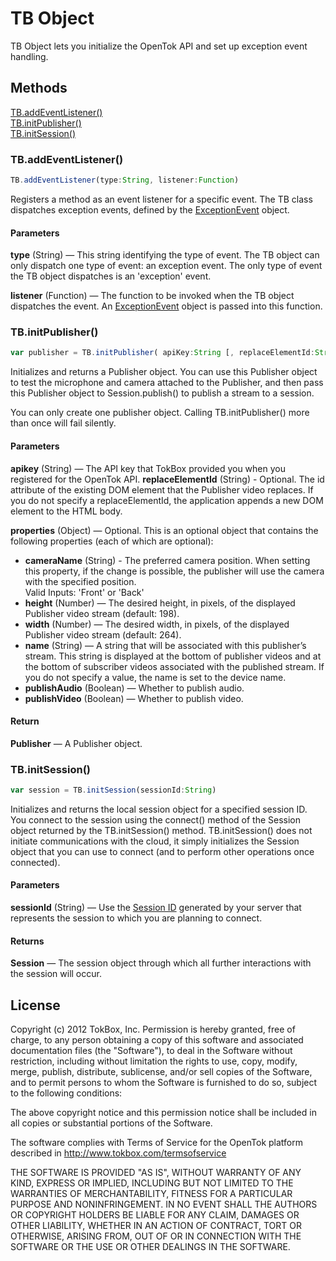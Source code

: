 # TB Object

TB Object lets you initialize the OpenTok API and set up exception event handling.

## Methods

[TB.addEventListener()](#addEventListener)<br>
[TB.initPublisher()](#initPublisher)<br>
[TB.initSession()](#initSession)



<a id="addEventListener"></a>
### TB.addEventListener()
```javascript
TB.addEventListener(type:String, listener:Function)
```

Registers a method as an event listener for a specific event. The TB class dispatches exception events, defined by the
[ExceptionEvent](ExceptionEvent.md) object.

#### Parameters

**type** (String) — This string identifying the type of event. The TB object can only dispatch one type of event: an exception event. The only
type of event the TB object dispatches is an 'exception' event.

**listener** (Function) — The function to be invoked when the TB object dispatches the event. An [ExceptionEvent](ExceptionEvent.md) object
is passed into this function.


<a id="initPublisher"></a>
### TB.initPublisher()

```javascript
var publisher = TB.initPublisher( apiKey:String [, replaceElementId:String] [, properties:Object] )
```

Initializes and returns a Publisher object. You can use this Publisher object to test the microphone and camera attached to the Publisher, and then pass this Publisher object to Session.publish() to publish a stream to a session.

You can only create one publisher object. Calling TB.initPublisher() more than once will fail silently.

#### Parameters

**apikey** (String) — The API key that TokBox provided you when you registered for the OpenTok API.
**replaceElementId** (String) - Optional. The id attribute of the existing DOM element that the Publisher video replaces. If you do not specify a replaceElementId, the application appends a new DOM element to the HTML body. 

**properties** (Object) — Optional. This is an optional object that contains the following properties (each of which are optional):

* **cameraName** (String) - The preferred camera position. When setting this property, if the change is possible, the publisher will use the camera with the specified position.  
Valid Inputs: 'Front' or 'Back'
* **height** (Number) — The desired height, in pixels, of the displayed Publisher video stream (default: 198). 
* **width** (Number) — The desired width, in pixels, of the displayed Publisher video stream (default: 264). 
* **name** (String) — A string that will be associated with this publisher’s stream. This string is displayed at the bottom of publisher videos and at the bottom of subscriber videos associated with the published stream. If you do not specify a value, the name is set to the device name.
* **publishAudio** (Boolean) — Whether to publish audio.
* **publishVideo** (Boolean) — Whether to publish video.


#### Return

**Publisher** — A Publisher object.


<a id="initSession"></a>
### TB.initSession()
```javascript
var session = TB.initSession(sessionId:String)
```

Initializes and returns the local session object for a specified session ID.  
You connect to the session using the connect() method of the Session object returned by the TB.initSession() method. TB.initSession() does not initiate communications with the cloud, it simply initializes the Session object that you can use to connect (and to perform other operations once connected).

#### Parameters

**sessionId** (String) — Use the [Session ID](http://www.tokbox.com/opentok/api/tools/js/documentation/overview/session_creation.html) generated by your server that represents the session to which you are planning to connect.

#### Returns

**Session** — The session object through which all further interactions with the session will occur.



## License

Copyright (c) 2012 TokBox, Inc.
Permission is hereby granted, free of charge, to any person obtaining a copy of
this software and associated documentation files (the "Software"), to deal in 
the Software without restriction, including without limitation the rights to 
use, copy, modify, merge, publish, distribute, sublicense, and/or sell copies 
of the Software, and to permit persons to whom the Software is furnished to do 
so, subject to the following conditions:

The above copyright notice and this permission notice shall be included in all 
copies or substantial portions of the Software.

The software complies with Terms of Service for the OpenTok platform described 
in http://www.tokbox.com/termsofservice

THE SOFTWARE IS PROVIDED "AS IS", WITHOUT WARRANTY OF ANY KIND, EXPRESS OR 
IMPLIED, INCLUDING BUT NOT LIMITED TO THE WARRANTIES OF MERCHANTABILITY, 
FITNESS FOR A PARTICULAR PURPOSE AND NONINFRINGEMENT. IN NO EVENT SHALL THE 
AUTHORS OR COPYRIGHT HOLDERS BE LIABLE FOR ANY CLAIM, DAMAGES OR OTHER 
LIABILITY, WHETHER IN AN ACTION OF CONTRACT, TORT OR OTHERWISE, ARISING FROM, 
OUT OF OR IN CONNECTION WITH THE SOFTWARE OR THE USE OR OTHER DEALINGS IN THE 
SOFTWARE.



